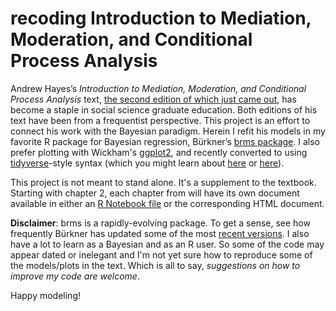 # recoding Introduction to Mediation, Moderation, and Conditional Process Analysis

Andrew Hayes’s *Introduction to Mediation, Moderation, and Conditional Process Analysis*  text, [the second edition of which just came out](http://afhayes.com/introduction-to-mediation-moderation-and-conditional-process-analysis.html), has become a staple in social science graduate education. Both editions of his text have been from a frequentist perspective. This project is an effort to connect his work with the Bayesian paradigm. Herein I refit his models in my favorite R package for Bayesian regression, Bürkner’s [brms package](https://github.com/paul-buerkner/brms). I also prefer plotting with Wickham's [ggplot2](https://cran.r-project.org/web/packages/ggplot2/index.html), and recently converted to using [tidyverse](https://www.tidyverse.org)-style syntax (which you might learn about [here](http://r4ds.had.co.nz/transform.html) or [here](http://style.tidyverse.org)).

This project is not meant to stand alone. It's a supplement to the textbook. Starting with chapter 2, each chapter from will have its own document available in either an [R Notebook file](http://rmarkdown.rstudio.com/r_notebooks.html) or the corresponding HTML document.

**Disclaimer**: brms is a rapidly-evolving package. To get a sense, see how frequently Bürkner has updated some of the most [recent versions](https://cran.r-project.org/src/contrib/Archive/brms/). I also have a lot to learn as a Bayesian and as an R user. So some of the code may appear dated or inelegant and I'm not yet sure how to reproduce some of the models/plots in the text. Which is all to say, *suggestions on how to improve my code are welcome*.

Happy modeling!
